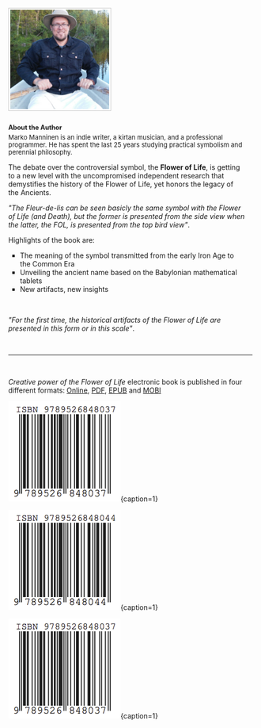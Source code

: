 <br/>&nbsp;
<br/>&nbsp;
<br/>&nbsp;
<br/>&nbsp;

<div class="author">

<img src="/media/marko.jpg" width="200" style="border:1px solid #CCC; padding: 3px;"/>

<p style="font-size: 92%;"><b style="display: inline-block; padding: 10px 0 5px 0">About the Author</b><br/>Marko Manninen is an indie writer, a kirtan musician, and a professional programmer. He has spent the last 25 years studying practical symbolism and perennial philosophy.</p>

</div>

<div style="padding: 0 0 0 25px; right: 25px; position: relative;">

<p>
The debate over the controversial symbol, the <b>Flower of Life</b>, is getting to a new level with the uncompromised independent research that demystifies the history of the Flower of Life, yet honors the legacy of the Ancients.
</p>

<p>
<i>"The Fleur-de-lis can be seen basicly the same symbol with the Flower of Life (and Death), but the former is presented from the side view when the latter, the FOL, is presented from the top bird view"</i>.
</p>

<p>Highlights of the book are:</p>

<ul>
	<li style="list-style: square;">The meaning of the symbol transmitted from the early Iron Age to the Common Era</li>
	<li style="list-style: square;">Unveiling the ancient name based on the Babylonian mathematical tablets</li>
	<li style="list-style: square;">New artifacts, new insights</li>
</ul>

<br/>

<p>
<i>"For the first time, the historical artifacts of the Flower of Life are presented in this form or in this scale"</i>.
</p>

</div>

<br/>

<hr style="width:98%"/>

<br/>

*Creative power of the Flower of Life* electronic book is published in four different formats: [Online](http://creative.flowerofliferesearch.com/), [PDF](http://www.gitbook.com/download/pdf/book/markomanninen/creative-power-of-the-flower-of-life), [EPUB](http://www.gitbook.com/download/epub/book/markomanninen/creative-power-of-the-flower-of-life) and [MOBI](http://www.gitbook.com/download/mobi/book/markomanninen/creative-power-of-the-flower-of-life)

![PDF](/media/978-952-68480-3-7/isbn.png){caption=1}

![EPUB](/media/978-952-68480-4-4/isbn.png){caption=1}

![MOBI](/media/978-952-68480-3-7/isbn.png){caption=1}

<!-- clearboth -->
